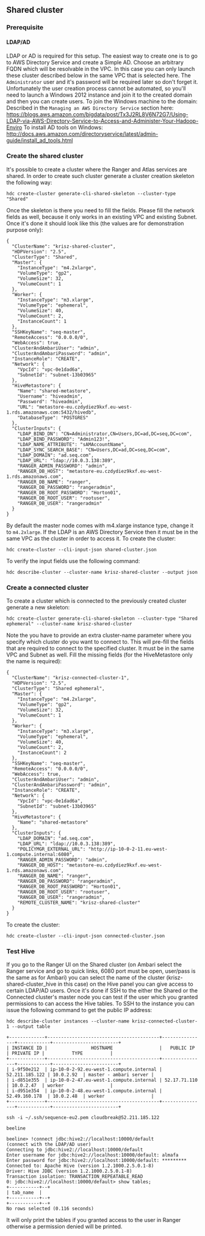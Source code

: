 ## Shared cluster

### Prerequisite
#### LDAP/AD
LDAP or AD is required for this setup. The easiest way to create one is to go to AWS Directory Service and create a Simple AD.
Choose an arbitrary FQDN which will be resolvable in the VPC. In this case you can only launch these cluster described below
in the same VPC that is selected here. The `Administrator` user and it's password will be required later so don't forget it.
Unfortunately the user creation process cannot be automated, so you'll need to launch a Windows 2012 instance and join it to the created
domain and then you can create users. 
To join the Windows machine to the domain: Described in the `Managing an AWS Directory Service` section here: 
https://blogs.aws.amazon.com/bigdata/post/Tx3J2RL8V6N72G7/Using-LDAP-via-AWS-Directory-Service-to-Access-and-Administer-Your-Hadoop-Enviro
To install AD tools on Windows: http://docs.aws.amazon.com/directoryservice/latest/admin-guide/install_ad_tools.html

### Create the shared cluster

It's possible to create a cluster where the Ranger and Atlas services are shared. In order to create such cluster generate
a cluster creation skeleton the following way:
```
hdc create-cluster generate-cli-shared-skeleton --cluster-type "Shared"
```
Once the skeleton is there you need to fill the fields. Please fill the network fields as well, because it only works in 
an existing VPC and existing Subnet. Once it's done it should look like this (the values are for demonstration purpose only):
```
{
  "ClusterName": "krisz-shared-cluster",
  "HDPVersion": "2.5",
  "ClusterType": "Shared",
  "Master": {
    "InstanceType": "m4.2xlarge",
    "VolumeType": "gp2",
    "VolumeSize": 32,
    "VolumeCount": 1
  },
  "Worker": {
    "InstanceType": "m3.xlarge",
    "VolumeType": "ephemeral",
    "VolumeSize": 40,
    "VolumeCount": 2,
    "InstanceCount": 1
  },
  "SSHKeyName": "seq-master",
  "RemoteAccess": "0.0.0.0/0",
  "WebAccess": true,
  "ClusterAndAmbariUser": "admin",
  "ClusterAndAmbariPassword": "admin",
  "InstanceRole": "CREATE",
  "Network": {
    "VpcId": "vpc-0e1dad6a",
    "SubnetId": "subnet-13b03965"
  },
  "HiveMetastore": {
    "Name": "shared-metastore",
    "Username": "hiveadmin",
    "Password": "hiveadmin",
    "URL": "metastore-eu.czdydiez9kxf.eu-west-1.rds.amazonaws.com:5432/hivedb",
    "DatabaseType": "POSTGRES"
  },
  "ClusterInputs": {
    "LDAP_BIND_DN": "CN=Administrator,CN=Users,DC=ad,DC=seq,DC=com",
    "LDAP_BIND_PASSWORD": "Admin123!",
    "LDAP_NAME_ATTRIBUTE": "sAMAccountName",
    "LDAP_SYNC_SEARCH_BASE": "CN=Users,DC=ad,DC=seq,DC=com",
    "LDAP_DOMAIN": "ad.seq.com",
    "LDAP_URL": "ldap://10.0.3.138:389",
    "RANGER_ADMIN_PASSWORD": "admin",
    "RANGER_DB_HOST": "metastore-eu.czdydiez9kxf.eu-west-1.rds.amazonaws.com",
    "RANGER_DB_NAME": "ranger",
    "RANGER_DB_PASSWORD": "rangeradmin",
    "RANGER_DB_ROOT_PASSWORD": "Horton01",
    "RANGER_DB_ROOT_USER": "rootuser",
    "RANGER_DB_USER": "rangeradmin"
  }
}
```
By default the master node comes with m4.xlarge instance type, change it to `m4.2xlarge`. If the LDAP is an AWS Directory Service then it must be in the same VPC as the cluster in order to access it.
To create the cluster:
```
hdc create-cluster --cli-input-json shared-cluster.json
```
To verify the input fields use the following command:
```
hdc describe-cluster --cluster-name krisz-shared-cluster --output json
```

### Create a connected cluster

To create a cluster which is connected to the previously created cluster generate a new skeleton:
```
hdc create-cluster generate-cli-shared-skeleton --cluster-type "Shared ephemeral" --cluster-name krisz-shared-cluster
```
Note the you have to provide an extra cluster-name parameter where you specify which cluster do you want to connect to.
This will pre-fill the fields that are required to connect to the specified cluster. It must be in the same VPC and Subnet as well.
Fill the missing fields (for the HiveMetastore only the name is required):
```
{
  "ClusterName": "krisz-connected-cluster-1",
  "HDPVersion": "2.5",
  "ClusterType": "Shared ephemeral",
  "Master": {
    "InstanceType": "m4.2xlarge",
    "VolumeType": "gp2",
    "VolumeSize": 32,
    "VolumeCount": 1
  },
  "Worker": {
    "InstanceType": "m3.xlarge",
    "VolumeType": "ephemeral",
    "VolumeSize": 40,
    "VolumeCount": 2,
    "InstanceCount": 2
  },
  "SSHKeyName": "seq-master",
  "RemoteAccess": "0.0.0.0/0",
  "WebAccess": true,
  "ClusterAndAmbariUser": "admin",
  "ClusterAndAmbariPassword": "admin",
  "InstanceRole": "CREATE",
  "Network": {
    "VpcId": "vpc-0e1dad6a",
    "SubnetId": "subnet-13b03965"
  },
  "HiveMetastore": {
    "Name": "shared-metastore"
  },
  "ClusterInputs": {
    "LDAP_DOMAIN": "ad.seq.com",
    "LDAP_URL": "ldap://10.0.3.138:389",
    "POLICYMGR_EXTERNAL_URL": "http://ip-10-0-2-11.eu-west-1.compute.internal:6080",
    "RANGER_ADMIN_PASSWORD": "admin",
    "RANGER_DB_HOST": "metastore-eu.czdydiez9kxf.eu-west-1.rds.amazonaws.com",
    "RANGER_DB_NAME": "ranger",
    "RANGER_DB_PASSWORD": "rangeradmin",
    "RANGER_DB_ROOT_PASSWORD": "Horton01",
    "RANGER_DB_ROOT_USER": "rootuser",
    "RANGER_DB_USER": "rangeradmin",
    "REMOTE_CLUSTER_NAME": "krisz-shared-cluster"
  }
}
```
To create the cluster:
```
hdc create-cluster --cli-input-json connected-cluster.json
```

### Test Hive

If you go to the Ranger UI on the Shared cluster (on Ambari select the Ranger service and go to quick links, 6080 port must be open, user/pass is the same as for Ambari)
you can select the name of the cluster (krisz-shared-cluster_hive in this case) on the Hive panel you can give access to certain LDAP/AD users.
Once it's done if SSH to the either the Shared or the Connected cluster's master node you can test if the user which you granted permissions to can
access the Hive tables. To SSH to the instance you can issue the following command to get the public IP address:
```
hdc describe-cluster instances --cluster-name krisz-connected-cluster-1 --output table

+-------------+-----------------------------------------+----------------+------------+------------------------+
| INSTANCE ID |                HOSTNAME                 |   PUBLIC IP    | PRIVATE IP |          TYPE          |
+-------------+-----------------------------------------+----------------+------------+------------------------+
| i-9f50e212  | ip-10-0-2-92.eu-west-1.compute.internal | 52.211.185.122 | 10.0.2.92  | master - ambari server |
| i-d851e355  | ip-10-0-2-47.eu-west-1.compute.internal | 52.17.71.110   | 10.0.2.47  | worker                 |
| i-d951e354  | ip-10-0-2-48.eu-west-1.compute.internal | 52.49.160.178  | 10.0.2.48  | worker                 |
+-------------+-----------------------------------------+----------------+------------+------------------------+

ssh -i ~/.ssh/sequence-eu2.pem cloudbreak@52.211.185.122
```
```
beeline

beeline> !connect jdbc:hive2://localhost:10000/default
(connect with the LDAP/AD user)
Connecting to jdbc:hive2://localhost:10000/default
Enter username for jdbc:hive2://localhost:10000/default: almafa
Enter password for jdbc:hive2://localhost:10000/default: *********
Connected to: Apache Hive (version 1.2.1000.2.5.0.1-8)
Driver: Hive JDBC (version 1.2.1000.2.5.0.1-8)
Transaction isolation: TRANSACTION_REPEATABLE_READ
0: jdbc:hive2://localhost:10000/default> show tables;
+-----------+--+
| tab_name  |
+-----------+--+
+-----------+--+
No rows selected (0.116 seconds)
```
It will only print the tables if you granted access to the user in Ranger otherwise a permission denied will be printed.
